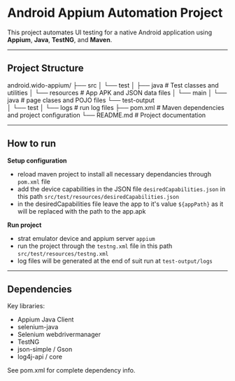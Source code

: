 # Android Appium Automation Project

This project automates UI testing for a native Android application using **Appium**, **Java**, **TestNG**, and **Maven**.

---

## Project Structure

android.wido-appium/
├── src
│   └── test
│       ├── java                # Test classes and utilities
│       └── resources           # App APK and JSON data files
│   └── main
│       └── java                # page clases and POJO files
└── test-output                  
│   └── test
│       └── logs                # run log files
├── pom.xml                     # Maven dependencies and project configuration
└── README.md                   # Project documentation

---

## How to run
**Setup configuration** 
  - reload maven project to install all necessary dependancies through `pom.xml` file
  - add the device capabilities in the JSON file `desiredCapabilities.json` in this path `src/test/resources/desiredCapabilities.json`
  - in the desiredCapabilities file leave the app to it's value `${appPath}` as it will be replaced with the path to the app.apk

**Run project**
  - strat emulator device and appium server `appium`
  - run the project through the `testng.xml` file in this path `src/test/resources/testng.xml`
  - log files will be generated at the end of suit run at `test-output/logs`

---

## Dependencies

Key libraries:
- Appium Java Client
- selenium-java
- Selenium webdrivermanager
- TestNG
- json-simple / Gson
- log4j-api / core

See pom.xml for complete dependency info.
